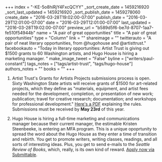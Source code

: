 +++
index = "-KE-5o8hiRjY4FxcQCYY"
_sort_create_date = 1459216920
_sort_last_updated = 1459216920
_sort_publish_date = 1459278060
create_date = "2016-03-28T19:02:00-07:00"
publish_date = "2016-03-29T12:01:00-07:00"
date = "2016-03-29T12:01:00-07:00"
last_updated = "2016-03-28T19:02:00-07:00"
preview_url = "b589d5f6-be7d-8707-1aa7-fe510f54944b"
name = "A pair of great opportunities"
title = "A pair of great opportunities"
type = "Column"
link = ""
shareimage = ""
twitterauto = "A pair of neat literary opportunities, from @hugohouse and @artisttrust."
facebookauto = "Today in literary opportunities: Artist Trust is giving out $1500 grants to 60 Washington artists, and Hugo House is hiring a marketing manager. "
make_image_tweet = "False"
byline = ["writers/paul-constant"]
tags_notes = ["tags/artist-trust", "tags/hugo-house"]
authors_notes = ""
books = ""
+++
1. Artist Trust's Grants for Artists Projects submissions process is open. Sixty Washington State artists will receive grants of $1500 for art-related projects, which they define as "materials, equipment, and artist fees needed for the development, completion, or presentation of new work; publication; travel for creative research; documentation; and workshops for professional development." [Here's a PDF](http://artisttrust.org/files/funding/2016_Artist_Trust_GAP_Guidelines_FINAL.pdf) explaining the rules. Submissions must be received by **May 23rd** of this year.

2. Hugo House is hiring a full-time marketing and communications manager because their current manager, the estimable Kristen Steenbeeke, is entering an MFA program. This is a unique opoprtunity to spread the word about the Hugo House as they enter a time of transition and rebirth. You get to promote writers, writing classes, readings, and all sorts of interesting ideas. Plus, you get to send e-mails to the *Seattle Review of Books*, which, really, is its own kind of reward. [Apply now via Submittable](https://hugohouse.submittable.com/submit/56226).

